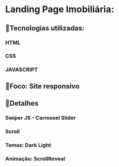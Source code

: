 # Landing Page Imobiliária:

## 📌Tecnologias utilizadas:
### HTML
### CSS
### JAVASCRIPT

## 📌Foco: Site responsivo

## 📌Detalhes
### Swiper JS - Carrossel Slider
### Scroll
### Temas: Dark Light
### Animação: ScrollReveal
